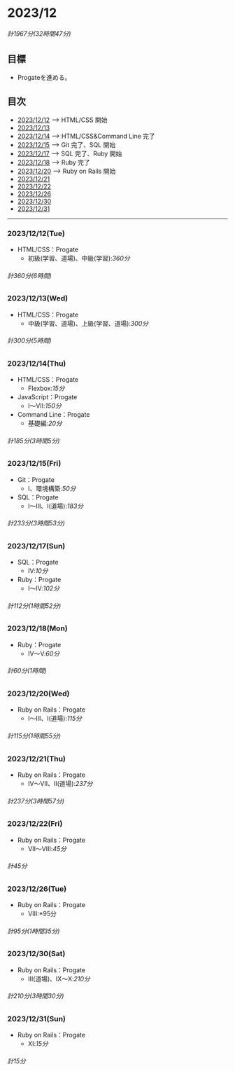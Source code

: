 # 2023/12
###### 計1967分(32時間47分)

## 目標
+ Progateを進める。

## 目次
 + [2023/12/12](#20231212tue) --> HTML/CSS 開始
 + [2023/12/13](#20231213wed)
 + [2023/12/14](#20231214thu) --> HTML/CSS&Command Line 完了
 + [2023/12/15](#20231215fri) --> Git 完了、SQL 開始
 + [2023/12/17](#20231217sun) --> SQL 完了、Ruby 開始
 + [2023/12/18](#20231218mon) --> Ruby 完了
 + [2023/12/20](#20231220wed) --> Ruby on Rails 開始
 + [2023/12/21](#20231221thu)
 + [2023/12/22](#20231222fri)
 + [2023/12/26](#20231226tue)
 + [2023/12/30](#20231230sat)
 + [2023/12/31](#20231231sun)

 ---

### 2023/12/12(Tue)
+ HTML/CSS：Progate
  + 初級(学習、道場)、中級(学習):*360分*
###### 計360分(6時間)

### 2023/12/13(Wed)
+ HTML/CSS：Progate
  + 中級(学習、道場)、上級(学習、道場):*300分*
###### 計300分(5時間)

### 2023/12/14(Thu)
+ HTML/CSS：Progate
  + Flexbox:*15分*
+ JavaScript：Progate
  + Ⅰ～Ⅶ:*150分*
+ Command Line：Progate
  + 基礎編:*20分*
###### 計185分(3時間5分)

### 2023/12/15(Fri)
+ Git：Progate
  + Ⅰ、環境構築:*50分*
+ SQL：Progate
  + Ⅰ～Ⅲ、Ⅰ(道場):*183分*
###### 計233分(3時間53分)

### 2023/12/17(Sun)
+ SQL：Progate
  + Ⅳ:*10分*
+ Ruby：Progate
  + Ⅰ～Ⅳ:*102分*
###### 計112分(1時間52分)

### 2023/12/18(Mon)
+ Ruby：Progate
  + Ⅳ～Ⅴ:*60分*
###### 計60分(1時間)

### 2023/12/20(Wed)
+ Ruby on Rails：Progate
  + Ⅰ～Ⅲ、Ⅰ(道場):*115分*
###### 計115分(1時間55分)

### 2023/12/21(Thu)
+ Ruby on Rails：Progate
  + Ⅳ～Ⅶ、Ⅱ(道場):*237分*
###### 計237分(3時間57分)

### 2023/12/22(Fri)
+ Ruby on Rails：Progate
  + Ⅶ～Ⅷ:*45分*
###### 計45分

### 2023/12/26(Tue)
+ Ruby on Rails：Progate
  + Ⅷ:*95分
###### 計95分(1時間35分)

### 2023/12/30(Sat)
+ Ruby on Rails：Progate
  + Ⅲ(道場)、Ⅸ～Ⅹ:*210分*
###### 計210分(3時間30分)

### 2023/12/31(Sun)
+ Ruby on Rails：Progate
  + Ⅺ:*15分*
###### 計15分